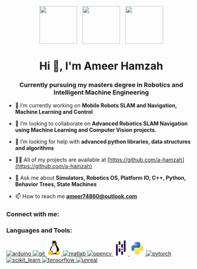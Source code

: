 <p align="center">
  <img src="https://github.com/a-hamzah/a-hamzah/blob/main/11260831.gif" width="100" height="100" style="margin-right: 10px;"/> 
  <img src="https://github.com/a-hamzah/a-hamzah/blob/main/drone.gif" width="100" height="100" style="margin-right: 10px;"/> 
  <img src="https://github.com/a-hamzah/a-hamzah/blob/main/moon-rover.gif" width="100" height="100"/>
</p>
<h1 align="center">Hi 👋, I'm Ameer Hamzah</h1>
<h3 align="center">Currently pursuing my masters degree in Robotics and Intelligent Machine Engineering</h3>

- 🔭 I’m currently working on **Mobile Robots SLAM and Navigation, Machine Learning and Control**

- 👯 I’m looking to collaborate on **Advanced Robotics SLAM Navigation using Machine Learning and Computer Vision projects.**

- 🤝 I’m looking for help with **advanced python libraries, data structures and algorithms**

- 👨‍💻 All of my projects are available at [https://github.com/a-hamzah](https://github.com/a-hamzah)

- 💬 Ask me about **Simulators, Robotics OS, Platform IO, C++, Python, Behavior Trees, State Machines**

- 📫 How to reach me **ameer74860@outlook.com**

<h3 align="left">Connect with me:</h3>
<p align="left">
</p>

<h3 align="left">Languages and Tools:</h3>
<p align="left">
  <a href="https://www.arduino.cc/" target="_blank" rel="noreferrer">
    <img src="https://cdn.worldvectorlogo.com/logos/arduino-1.svg" alt="arduino" width="40" height="40"/>
  </a>
  <a href="https://git-scm.com/" target="_blank" rel="noreferrer">
    <img src="https://www.vectorlogo.zone/logos/git-scm/git-scm-icon.svg" alt="git" width="40" height="40"/>
  </a>
  <a href="https://www.linux.org/" target="_blank" rel="noreferrer">
    <img src="https://raw.githubusercontent.com/devicons/devicon/master/icons/linux/linux-original.svg" alt="linux" width="40" height="40"/>
  </a>
  <a href="https://www.mathworks.com/" target="_blank" rel="noreferrer">
    <img src="https://upload.wikimedia.org/wikipedia/commons/2/21/Matlab_Logo.png" alt="matlab" width="40" height="40"/>
  </a>
  <a href="https://opencv.org/" target="_blank" rel="noreferrer">
    <img src="https://www.vectorlogo.zone/logos/opencv/opencv-icon.svg" alt="opencv" width="40" height="40"/>
  </a>
  <a href="https://pandas.pydata.org/" target="_blank" rel="noreferrer">
    <img src="https://raw.githubusercontent.com/devicons/devicon/2ae2a900d2f041da66e950e4d48052658d850630/icons/pandas/pandas-original.svg" alt="pandas" width="40" height="40"/>
  </a>
  <a href="https://www.python.org" target="_blank" rel="noreferrer">
    <img src="https://raw.githubusercontent.com/devicons/devicon/master/icons/python/python-original.svg" alt="python" width="40" height="40"/>
  </a>
  <a href="https://pytorch.org/" target="_blank" rel="noreferrer">
    <img src="https://www.vectorlogo.zone/logos/pytorch/pytorch-icon.svg" alt="pytorch" width="40" height="40"/>
  </a>
  <a href="https://scikit-learn.org/" target="_blank" rel="noreferrer">
    <img src="https://upload.wikimedia.org/wikipedia/commons/0/05/Scikit_learn_logo_small.svg" alt="scikit_learn" width="40" height="40"/>
  </a>
  <a href="https://www.tensorflow.org" target="_blank" rel="noreferrer">
    <img src="https://www.vectorlogo.zone/logos/tensorflow/tensorflow-icon.svg" alt="tensorflow" width="40" height="40"/>
  </a>
  <a href="https://unrealengine.com/" target="_blank" rel="noreferrer">
    <img src="https://raw.githubusercontent.com/kenangundogan/fontisto/036b7eca71aab1bef8e6a0518f7329f13ed62f6b/icons/svg/brand/unreal-engine.svg" alt="unreal" width="40" height="40"/>
  </a>
</p>
